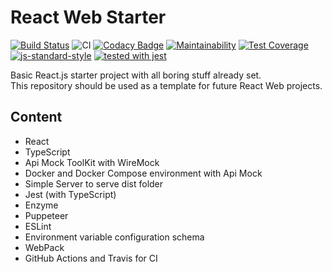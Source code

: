 # React Web Starter
[![Build Status](https://travis-ci.org/vitorsalgado/frontend-toolkit.svg?branch=master)](https://travis-ci.org/vitorsalgado/frontend-toolkit) 
![CI](https://github.com/vitorsalgado/react-web-starter/workflows/CI/badge.svg) 
[![Codacy Badge](https://api.codacy.com/project/badge/Grade/96e11aea37d24f3fb3106c6ba213fb39)](https://www.codacy.com/app/vitorsalgado/frontend-toolkit?utm_source=github.com&amp;utm_medium=referral&amp;utm_content=vitorsalgado/frontend-toolkit&amp;utm_campaign=Badge_Grade) 
[![Maintainability](https://api.codeclimate.com/v1/badges/dec583a41ea4f383ca26/maintainability)](https://codeclimate.com/github/vitorsalgado/frontend-toolkit/maintainability) 
[![Test Coverage](https://api.codeclimate.com/v1/badges/dec583a41ea4f383ca26/test_coverage)](https://codeclimate.com/github/vitorsalgado/frontend-toolkit/test_coverage) 
[![js-standard-style](https://img.shields.io/badge/code%20style-standard-brightgreen.svg)](https://github.com/standard/standard) 
[![tested with jest](https://img.shields.io/badge/tested_with-jest-99424f.svg)](https://github.com/facebook/jest)   

Basic React.js starter project with all boring stuff already set.  
This repository should be used as a template for future React Web projects.

## Content
* React
* TypeScript
* Api Mock ToolKit with WireMock
* Docker and Docker Compose environment with Api Mock
* Simple Server to serve dist folder
* Jest (with TypeScript)
* Enzyme
* Puppeteer
* ESLint
* Environment variable configuration schema
* WebPack
* GitHub Actions and Travis for CI
